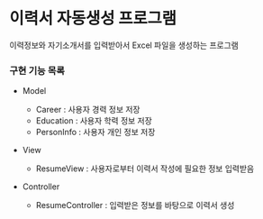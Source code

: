이력서 자동생성 프로그램
======
이력정보와 자기소개서를 입력받아서 Excel 파일을 생성하는 프로그램


### 구현 기능 목록

- Model
    - Career : 사용자 경력 정보 저장
    - Education : 사용자 학력 정보 저장
    - PersonInfo : 사용자 개인 정보 저장

- View
    - ResumeView : 사용자로부터 이력서 작성에 필요한 정보 입력받음

- Controller
    - ResumeController : 입력받은 정보를 바탕으로 이력서 생성
  




 